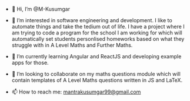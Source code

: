 - 👋 Hi, I’m @M-Kusumgar

- 👀 I’m interested in software engineering and development. I like to automate things and take the tedium out of life. I have a project where I am trying to code a program for the school I am working for which will automatically set students personlised homeworks based on what they struggle with in A Level Maths and Further Maths.
 
- 🌱 I’m currently learning Angular and ReactJS and developing example apps for those.

- 💞️ I’m looking to collaborate on my maths questions module which will contain templates of A Level Maths questions written in JS and LaTeX.
 
- 📫 How to reach me: mantrakusumgar99@gmail.com
